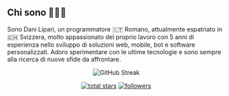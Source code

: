 ## Chi sono 👨🏻‍💻

<!-- <div style="text-align:center; margin-bottom: 20px;">
  <img src="https://avatars.githubusercontent.com/u/64545085?v=4" alt="me" style="display:block; margin:auto; margin-bottom: 20px; width:80px;" />
</div> -->

Sono Dani Lipari, un programmatore 🇮🇹 Romano, attualmente espatriato in 🇨🇭 Svizzera, molto appassionato del proprio lavoro con 5 anni di esperienza nello sviluppo di soluzioni web, mobile, bot e software personalizzati. Adoro sperimentare con le ultime tecnologie e sono sempre alla ricerca di nuove sfide da affrontare.

<div align="center">
  <img src="https://github-readme-streak-stats.herokuapp.com/?user=danilipari&theme=github" alt="GitHub Streak">
  <!-- <img src="https://github-readme-stats.vercel.app/api/top-langs/?username=danilipari&theme=onedark"/> -->
  <!-- <img src="https://github-profile-summary-cards.vercel.app/api/cards/profile-details?username=danilipari&theme=github"/> -->
</div>



<p align="center">
  <a href="https://github.com/danilipari?tab=repositories&sort=stargazers">
    <img alt="total stars" title="Total stars on GitHub" src="https://custom-icon-badges.demolab.com/github/stars/danilipari?color=55960c&style=for-the-badge&labelColor=488207&logo=star"/></a>
  <a href="https://github.com/danilipari?tab=followers">
    <img alt="followers" title="Follow me on Github" src="https://custom-icon-badges.demolab.com/github/followers/danilipari?color=236ad3&labelColor=1155ba&style=for-the-badge&logo=person-add&label=Follow&logoColor=white"/></a>

</p>
